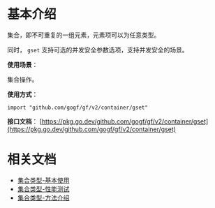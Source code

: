 # 基本介绍

集合，即不可重复的一组元素，元素项可以为任意类型。

同时， `gset` 支持可选的并发安全参数选项，支持并发安全的场景。

**使用场景**：

集合操作。

**使用方式**：

```
import "github.com/gogf/gf/v2/container/gset"
```

**接口文档**： [https://pkg.go.dev/github.com/gogf/gf/v2/container/gset](https://pkg.go.dev/github.com/gogf/gf/v2/container/gset)

# 相关文档

- [集合类型-基本使用](/docs/组件列表/数据结构/集合类型-gset/集合类型-基本使用)
- [集合类型-性能测试](/docs/组件列表/数据结构/集合类型-gset/集合类型-性能测试)
- [集合类型-方法介绍](/docs/组件列表/数据结构/集合类型-gset/集合类型-方法介绍)